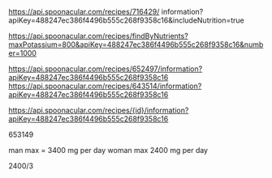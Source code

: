 https://api.spoonacular.com/recipes/716429/
information?apiKey=488247ec386f4496b555c268f9358c16&includeNutrition=true

https://api.spoonacular.com/recipes/findByNutrients?maxPotassium=800&apiKey=488247ec386f4496b555c268f9358c16&number=1000


https://api.spoonacular.com/recipes/652497/information?apiKey=488247ec386f4496b555c268f9358c16
https://api.spoonacular.com/recipes/643514/information?apiKey=488247ec386f4496b555c268f9358c16

https://api.spoonacular.com/recipes/{id}/information?apiKey=488247ec386f4496b555c268f9358c16

653149

man max = 3400 mg per day
woman max 2400 mg per day

2400/3
